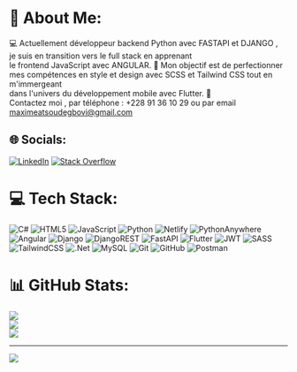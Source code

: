 # 💫 About Me:
💻 Actuellement développeur backend Python avec FASTAPI et DJANGO ,<br> je suis en transition vers le full stack en apprenant <br>le frontend JavaScript avec ANGULAR. 🎨 Mon objectif est de perfectionner<br>mes compétences en style et design avec SCSS et Tailwind CSS tout en m'immergeant <br>dans l'univers du développement mobile avec Flutter. 🚀 <br>Contactez moi , par téléphone : +228 91 36 10 29 ou par email  maximeatsoudegbovi@gmail.com


## 🌐 Socials:
[![LinkedIn](https://img.shields.io/badge/LinkedIn-%230077B5.svg?logo=linkedin&logoColor=white)](https://linkedin.com/in/https://www.linkedin.com/in/max-degbovi-52a867265/) [![Stack Overflow](https://img.shields.io/badge/-Stackoverflow-FE7A16?logo=stack-overflow&logoColor=white)](https://stackoverflow.com/users/25458556) 

# 💻 Tech Stack:
![C#](https://img.shields.io/badge/c%23-%23239120.svg?style=for-the-badge&logo=csharp&logoColor=white)  ![HTML5](https://img.shields.io/badge/html5-%23E34F26.svg?style=for-the-badge&logo=html5&logoColor=white)  ![JavaScript](https://img.shields.io/badge/javascript-%23323330.svg?style=for-the-badge&logo=javascript&logoColor=%23F7DF1E)  ![Python](https://img.shields.io/badge/python-3670A0?style=for-the-badge&logo=python&logoColor=ffdd54)  ![Netlify](https://img.shields.io/badge/netlify-%23000000.svg?style=for-the-badge&logo=netlify&logoColor=#00C7B7) ![PythonAnywhere](https://img.shields.io/badge/pythonanywhere-%232F9FD7.svg?style=for-the-badge&logo=pythonanywhere&logoColor=151515) ![Angular](https://img.shields.io/badge/angular-%23DD0031.svg?style=for-the-badge&logo=angular&logoColor=white)  ![Django](https://img.shields.io/badge/django-%23092E20.svg?style=for-the-badge&logo=django&logoColor=white) ![DjangoREST](https://img.shields.io/badge/DJANGO-REST-ff1709?style=for-the-badge&logo=django&logoColor=white&color=ff1709&labelColor=gray) ![FastAPI](https://img.shields.io/badge/FastAPI-005571?style=for-the-badge&logo=fastapi) ![Flutter](https://img.shields.io/badge/Flutter-%2302569B.svg?style=for-the-badge&logo=Flutter&logoColor=white) ![JWT](https://img.shields.io/badge/JWT-black?style=for-the-badge&logo=JSON%20web%20tokens)  ![SASS](https://img.shields.io/badge/SASS-hotpink.svg?style=for-the-badge&logo=SASS&logoColor=white) ![TailwindCSS](https://img.shields.io/badge/tailwindcss-%2338B2AC.svg?style=for-the-badge&logo=tailwind-css&logoColor=white) ![.Net](https://img.shields.io/badge/.NET-5C2D91?style=for-the-badge&logo=.net&logoColor=white)  ![MySQL](https://img.shields.io/badge/mysql-4479A1.svg?style=for-the-badge&logo=mysql&logoColor=white) ![Git](https://img.shields.io/badge/git-%23F05033.svg?style=for-the-badge&logo=git&logoColor=white) ![GitHub](https://img.shields.io/badge/github-%23121011.svg?style=for-the-badge&logo=github&logoColor=white) ![Postman](https://img.shields.io/badge/Postman-FF6C37?style=for-the-badge&logo=postman&logoColor=white)
# 📊 GitHub Stats:
![](https://github-readme-stats.vercel.app/api?username=Harlequelrah&theme=dark&hide_border=true&include_all_commits=true&count_private=false)<br/>
![](https://github-readme-streak-stats.herokuapp.com/?user=Harlequelrah&theme=dark&hide_border=true)<br/>
![](https://github-readme-stats.vercel.app/api/top-langs/?username=Harlequelrah&theme=dark&hide_border=true&include_all_commits=true&count_private=false&layout=compact)


---
[![](https://visitcount.itsvg.in/api?id=Harlequelrah&icon=0&color=2)](https://visitcount.itsvg.in)

<!-- Proudly created with GPRM ( https://gprm.itsvg.in ) -->
